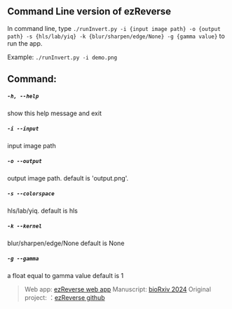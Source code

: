 ## Command Line version of ezReverse

In command line, type `./runInvert.py -i {input image path} -o {output path} -s {hls/lab/yiq} -k {blur/sharpen/edge/None} -g {gamma value}` to run the app. 

Example: `./runInvert.py -i demo.png`


## Command:


##### `-h, --help`          	
	
 show this help message and exit

##### ` -i --input `
	
 input image path

#####  `-o --output`	
	
 output image path. 
	default is 'output.png'.

#####  `-s --colorspace`
	
 hls/lab/yiq. 
	default is hls

#####  `-k --kernel`
	
 blur/sharpen/edge/None
	default is None

#####  `-g --gamma`
	
 a float equal to gamma value
	default is 1

> Web app: [ezReverse web app](https://amsterdamstudygroup.shinyapps.io/ezreverse/)
Manuscript: [bioRxiv 2024](https://www.biorxiv.org/content/10.1101/2024.05.27.594095v1)
Original project: ：[ezReverse github](https://github.com/Morwey/ezreverse)
